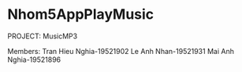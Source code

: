 # Nhom5AppPlayMusic
PROJECT: MusicMP3

Members: Tran Hieu Nghia-19521902 
         Le Anh Nhan-19521931
         Mai Anh Nghia-19521896
